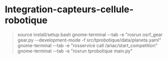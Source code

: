 # Integration-capteurs-cellule-robotique

> source install/setup.bash
> gnome-terminal --tab -e "rosrun osrf_gear gear.py --development-mode -f src/tprobotique/data/planeta.yaml"
> gnome-terminal --tab -e "rosservice call /ariac/start_competition"
> gnome-terminal --tab -e "rosrun tprobotique main.py"
